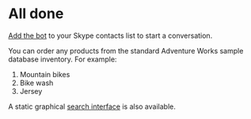 # All done

[Add the bot](https://join.skype.com/bot/Outputs.appId) to your Skype contacts list to start a conversation.

You can order any products from the standard Adventure Works sample database inventory. For example:
1. Mountain bikes
1. Bike wash
1. Jersey

A static graphical [search interface](https://searchsamples.azurewebsites.net/#/adventure-works) is also available.